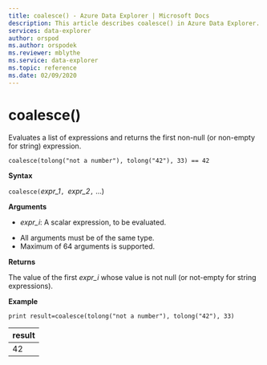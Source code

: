 ```yaml
---
title: coalesce() - Azure Data Explorer | Microsoft Docs
description: This article describes coalesce() in Azure Data Explorer.
services: data-explorer
author: orspod
ms.author: orspodek
ms.reviewer: mblythe
ms.service: data-explorer
ms.topic: reference
ms.date: 02/09/2020
---
```

# coalesce()

Evaluates a list of expressions and returns the first non-null (or non-empty for string) expression.

```
coalesce(tolong("not a number"), tolong("42"), 33) == 42
```

**Syntax**

`coalesce(`*expr_1*`, `*expr_2*`,` ...)

**Arguments**

* *expr_i*: A scalar expression, to be evaluated.
- All arguments must be of the same type.
- Maximum of 64 arguments is supported.


**Returns**

The value of the first *expr_i* whose value is not null (or not-empty for string expressions).

**Example**

```kusto
print result=coalesce(tolong("not a number"), tolong("42"), 33)
```

|result|
|---|
|42|